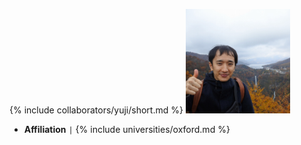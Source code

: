 {% include collaborators/yuji/short.md %}
<img src="/assets/img/collaborators/yuji.jpg" alt="Yuji Nakatsukasa" width="167" />
- **Affiliation** <code>&#124;</code> {% include universities/oxford.md %}
<!-- - **Role** <code>&#124;</code> Masters thesis supervisor -->